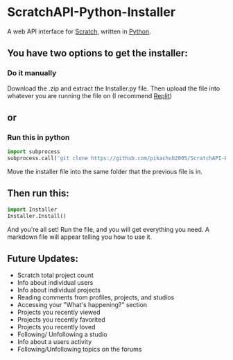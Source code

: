 # ScratchAPI-Python-Installer
A web API interface for [Scratch](https://scratch.mit.edu), written in [Python](https://www.python.org/).

## You have two options to get the installer:
### Do it manually
Download the .zip and extract the Installer.py file. 
Then upload the file into whatever you are running the file on (I recommend [Replit](https://replit.com))
## or
### Run this in python
```python
import subprocess
subprocess.call('git clone https://github.com/pikachub2005/ScratchAPI-Python-Installer', shell = True)
```
Move the installer file into the same folder that the previous file is in.

## Then run this:
```python
import Installer
Installer.Install()
```
And you're all set! Run the file, and you will get everything you need. A markdown file will appear telling you how to use it.
## Future Updates:
* Scratch total project count
* Info about individual users
* Info about individual projects
* Reading comments from profiles, projects, and studios
* Accessing your "What's happening?" section
* Projects you recently viewed
* Projects you recently favorited
* Projects you recently loved
* Following/ Unfollowing a studio
* Info about a users activity
* Following/Unfollowing topics on the forums
